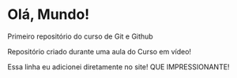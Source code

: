 # Olá, Mundo!
Primeiro repositório do curso de Git e Github

Repositório criado durante uma aula do Curso em vídeo!

Essa linha eu adicionei diretamente no site! QUE IMPRESSIONANTE!
